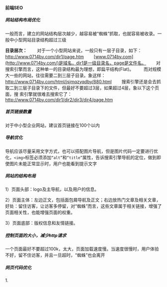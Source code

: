 #### 前端SEO

##### 网站结构布局优化

一般而言，建立的网站结构层次越少，越容易被“蜘蛛”抓取，也就容易被收录。一般中小型网站目录结构超过三级

**目录层次：**
　　对于一个小型网站来说，一般只有一层子目录，如下：
　　http://www.0714by.com/dir1/page.htm
　　[www.0714by.com](http://www.0714by.com/)是域名，dir1是一级目录名，page是文件名。
　　对搜索引擎而言，这种单一的目录结构最为理想，即扁平结构(Flat)。
　　而对规模大一些的网站，往往需要二到三层子目录。象这样：
　　http://www.0714by.com/html/jsjmqzyqdby/880.html
　　搜索引擎还是会去抓取二到三层子目录下的文件，但最好不要超过3层，如果超过4层，象以下这个页面，搜		索引擎就很难去搜索它了：http://www.0714by.com/dir1/dir2/dir3/dir4/page.htm

##### 首页链接数量

对于中小型企业网站，建议首页链接在100个以内

##### 导航优化

导航应该尽量采用文字方式，也可以搭配图片导航，但是图片代码一定要进行优化，`<img>`标签必须添加`“alt”`和`“title”`属性，告诉搜索引擎导航的定位，做到即使图片未能正常显示时，用户也能看到提示文字

##### 网站的结构布局

1）页面头部：logo及主导航，以及用户的信息。

2）页面主体：左边正文，包括面包屑导航及正文；右边放热门文章及相关文章，好处：留住访客，让访客多停留，对“蜘蛛”而言，这些文章属于相关链接，增强了页面相关性，也能增强页面的权重。

3）页面底部：版权信息和友情链接。

##### 控制页面的大小，减少http请求

一个页面最好不要超过100k，太大，页面加载速度慢。当速度很慢时，用户体验不好，留不住访客，并且一旦超时，“蜘蛛”也会离开

##### 网页代码优化

1.<title>标题：只强调重点即可，尽量把重要的关键词放在前面，关键词不要重复出现，尽量做到每个页面的<title>标题中不要设置相同的内容。

2.<meta keywords>标签：关键词，列举出几个页面的重要关键字即可，切记过分堆砌。

3.<meta description>标签：网页描述，需要高度概括网页内容，切记不能太长，过分堆砌关键词，每个页面也要有所不同。

4.<body>中的标签：尽量让代码语义化，在适当的位置使用适当的标签，用正确的标签做正确的事。让阅读源码者和“蜘蛛”都一目了然。比如：h1-h6是用于标题类的，<nav>标签是用来设置页面主导航的等。

5.<a>标签：页内链接，要加“title” 属性加以说明，让访客和 “蜘蛛” 知道。而外部链接，链接到其他网站的，则需要加上el="nofollow"属性, 告诉 “蜘蛛” 不要爬，因为一旦“蜘蛛”爬了外部链接之后，就不会再回来了。

6.正文标题要用<h1>标签：“蜘蛛” 认为它最重要，若不喜欢<h1>的默认样式可以通过CSS设置。尽量做到正文标题用<h1>标签，副标题用<h2>标签, 而其它地方不应该随便乱用 h 标题标签。

7.<br,>标签：只用于文本内容的换行

8.表格应该使用<caption>表格标题标签

9.<img>应使用 “alt” 属性加以说明

10.<strong>、<em>标签 : 需要强调时使用。<strong>标签在搜索引擎中能够得到高度的重视，它能突出关键词，表现重要的内容，<em>标签强调效果仅次于<strong>标签。

　　　 <b>、<i>标签: 只是用于显示效果时使用，在SEO中不会起任何效果。

11、文本缩进不要使用特殊符号&nbsp; 应当使用CSS进行设置。版权符号不要使用特殊符号 &copy; 可以直接使用输入法，拼“banquan”，选择序号5就能打出版权符号©。

12、巧妙利用CSS布局，将重要内容的HTML代码放在最前面，最前面的内容被认为是最重要的，优先让“蜘蛛”读取，进行内容关键词抓取。

13.重要内容不要用JS输出，因为“蜘蛛”不认识

14.尽量少使用iframe框架,因为“蜘蛛”一般不会读取其中的内容

15.谨慎使用display：none ：对于不想显示的文字内容，应当设置z-index或设置到浏览器显示器之外。因为搜索引擎会过滤掉display:none其中的内容。

　16. 不断精简代码

17.js代码如果是操作DOM操作，应尽量放在body结束标签之前，html代码之后。

#### 网站的性能优化（http优化）

##### 减少请求

合理减少http请求，合并JavaScript和CSS文件

##### 文件摆放位置

把 CSS 文件放在页面顶部,而 JS 文件放在底部

浏览器会在下载完成全部CSS之后才对整个页面进行渲染，因此最好的做法是将CSS放在页面最上面，让浏览器尽快下载CSS

Javascript则相反，浏览器在加载javascript后立即执行，有可能会阻塞整个页面，造成页面显示缓慢，因此javascript最好放在页面最下面

##### 设置浏览器缓存

利用浏览器缓存CSS、javascript、logo、图标这些静态资源文件（离线web应用，启用缓存，可以离线访问，降低服务器压力）通过设置http头中的cache-control和expires的属性，可设定浏览器缓存，缓存时间可以是数天，甚至是几个月

##### 文件压缩

在服务器端对文件进行压缩，在浏览器端对文件解压缩，可有效减少通信传输的数据量。如果可以的话，尽可能的将外部的脚本、样式进行合并，多个合为一个。文本文件的压缩效率可达到80%以上，因此HTML、CSS、javascript文件启用GZip压缩可达到较好的效果。但是压缩对服务器和浏览器产生一定的压力，在通信带宽良好，而服务器资源不足的情况下要权衡考虑

##### CSS Sprites

css图片图标多的话，合并成一张图片，使用雪碧图

##### 图片懒加载或者预加载

在页面刚加载的时候可以只加载第一屏，当用户继续往后滚屏的时候才加载后续的图片。这样一来，假如用户只对第一屏的内容感兴趣时，那剩余的图片请求就都节省了

或者是先把图片都加载出来

##### 单个文件设置

单个文件不要过大，进行公共代码抽取

##### 路由部分

使用路由懒加载，只有跳转到的页面才进行加载。比如vue的路由懒加载

##### ui框架

ui库懒加载